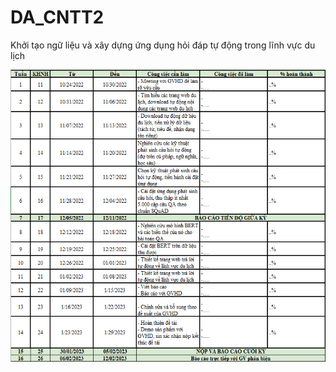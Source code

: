 # DA_CNTT2
 Khởi tạo ngữ liệu và xây dựng ứng dụng hỏi đáp tự động trong lĩnh vực du lịch
 
![alt text](https://github.com/ThienTrungNe/DA_CNTT2/blob/main/KE_HOACH.png?raw=true)
